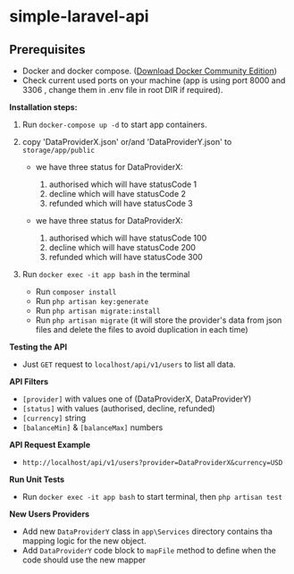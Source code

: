 # simple-laravel-api


## Prerequisites

- Docker and docker compose. ([Download Docker Community Edition](https://hub.docker.com/search/?type=edition&offering=community))
- Check current used ports on your machine (app is using port 8000 and 3306 , change them in .env file in root DIR if required).


**Installation steps:** 
1. Run `docker-compose up -d` to start app containers.

2. copy 'DataProviderX.json' or/and 'DataProviderY.json' to `storage/app/public` 
    - we have three status for DataProviderX:
        1. authorised which will have statusCode 1
        2. decline which will have statusCode 2
        3. refunded which will have statusCode 3

    - we have three status for DataProviderX:
        1. authorised which will have statusCode 100
        2. decline which will have statusCode 200
        3. refunded which will have statusCode 300

3. Run `docker exec -it app bash` in the terminal
    - Run `composer install`
    - Run `php artisan key:generate`
    - Run `php artisan migrate:install`
    - Run `php artisan migrate` (it will store the provider's data from json files and delete the files to avoid duplication in each time)

**Testing the API** 
- Just `GET` request to `localhost/api/v1/users` to list all data.

**API Filters** 
- `[provider]` with values one of (DataProviderX, DataProviderY)
- `[status]` with values (authorised, decline, refunded)
- `[currency]` string
- `[balanceMin]` & `[balanceMax]` numbers

**API Request Example** 
- `http://localhost/api/v1/users?provider=DataProviderX&currency=USD`

**Run Unit Tests** 
- Run `docker exec -it app bash` to start terminal, then `php artisan test`

**New Users Providers** 
- Add new `DataProviderY` class in `app\Services` directory contains tha mapping logic for the new object.
- Add `DataProviderY` code block to `mapFile` method to define when the code should use the new mapper 
